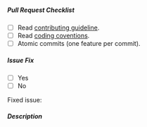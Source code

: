 <!-- opengovernment pull request template -->

##### Pull Request Checklist
<!-- Before sending your pull requests, make sure you followed this list and tick all items -->
- [ ] Read [contributing guideline](https://github.com/opengovernment/opengovernment/blob/master/CONTRIBUTING.md).
- [ ] Read [coding coventions](https://github.com/opengovernment/opengovernment/blob/master/CONTRIBUTING.md#coding-conventions).
- [ ] Atomic commits (one feature per commit).

##### Issue Fix
<!-- Does this pull request fix any issue ? -->
- [ ] Yes
- [ ] No

Fixed issue:

##### Description
<!-- Detailed description of what you've done -->
